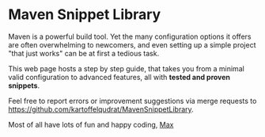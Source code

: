 # Maven Snippet Library

Maven is a powerful build tool. Yet the many configuration options it offers are often overwhelming to newcomers, and even setting up a simple project "that just works" can be at first a tedious task.

This web page hosts a step by step guide, that takes you from a minimal valid configuration to advanced features, all with **tested and proven snippets**.

Feel free to report errors or improvement suggestions via merge requests to https://github.com/kartoffelqudrat/MavenSnippetLibrary.

Most of all have lots of fun and happy coding,
[Max](https://www.cs.mcgill.ca/~mschie3/)